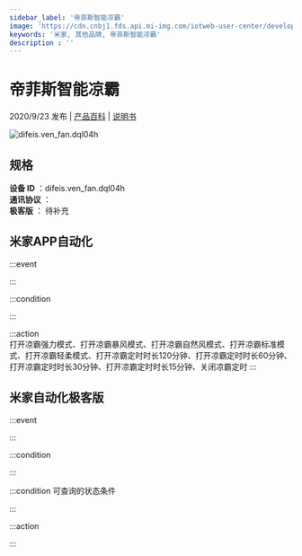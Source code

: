 ```yaml
---
sidebar_label: '帝菲斯智能凉霸'
image: 'https://cdn.cnbj1.fds.api.mi-img.com/iotweb-user-center/developer_1679048480854gKjgdHVC.png?GalaxyAccessKeyId=AKVGLQWBOVIRQ3XLEW&Expires=9223372036854775807&Signature=3WLp1uz0323WuiRrGCa/qtJpxAQ='
keywords: '米家, 其他品牌, 帝菲斯智能凉霸'
description : ''
---
```

# 帝菲斯智能凉霸

2020/9/23 发布 | [产品百科](https://home.mi.com/webapp/content/baike/product/index.html?model=difeis.ven_fan.dql04h/) | [说明书](https://home.mi.com/views/introduction.html?model=difeis.ven_fan.dql04h&region=cn)

![difeis.ven_fan.dql04h](https://cdn.cnbj1.fds.api.mi-img.com/iotweb-user-center/developer_1679048480854gKjgdHVC.png?GalaxyAccessKeyId=AKVGLQWBOVIRQ3XLEW&Expires=9223372036854775807&Signature=3WLp1uz0323WuiRrGCa/qtJpxAQ=)

## 规格  
> 
**设备 ID** ：difeis.ven_fan.dql04h  
**通讯协议** ：  
**极客版**  ： 待补充 


## 米家APP自动化  

:::event  

:::

:::condition  

:::

:::action   
打开凉霸强力模式、打开凉霸暴风模式、打开凉霸自然风模式、打开凉霸标准模式、打开凉霸轻柔模式、打开凉霸定时时长120分钟、打开凉霸定时时长60分钟、打开凉霸定时时长30分钟、打开凉霸定时时长15分钟、关闭凉霸定时
:::

## 米家自动化极客版  

:::event  

:::

:::condition  

:::

:::condition 可查询的状态条件  

:::

:::action  

:::

        
